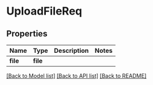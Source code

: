 # UploadFileReq

## Properties
Name | Type | Description | Notes
------------ | ------------- | ------------- | -------------
**file** | **file** |  | 

[[Back to Model list]](../README.md#documentation-for-models) [[Back to API list]](../README.md#documentation-for-api-endpoints) [[Back to README]](../README.md)


